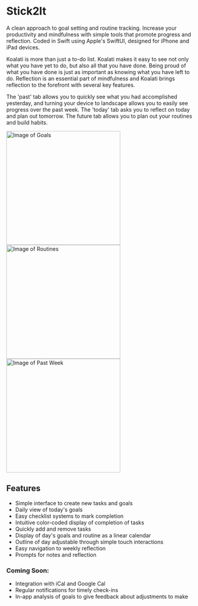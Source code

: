 

# Stick2It

A clean approach to goal setting and routine tracking. Increase your productivity and mindfulness with simple tools that promote progress and reflection. Coded in Swift using Apple's SwiftUI, designed for iPhone and iPad devices.

Koalati is more than just a to-do list. Koalati makes it easy to see not only what you have yet to do, but also all that you have done. Being proud of what you have done is just as important as knowing what you have left to do. Reflection is an essential part of mindfulness and Koalati brings reflection to the forefront with several key features.

The 'past' tab allows you to quickly see what you had accomplished yesterday, and turning your device to landscape allows you to easily see progress over the past week. The 'today' tab asks you to reflect on today and plan out tomorrow. The future tab allows you to plan out your routines and build habits.

<img src="https://imgur.com/ryO7kth.png" alt="Image of Goals" width="300"/><img src="https://imgur.com/eWxFt4x.png" alt="Image of Routines" width="300"/>
<br>
<img src="https://imgur.com/mA2OeZn.png" alt="Image of Past Week" height="300"/>

## Features
 - Simple interface to create new tasks and goals
 - Daily view of today's goals
 - Easy checklist systems to mark completion
 - Intuitive color-coded display of completion of tasks
 - Quickly add and remove tasks
 - Display of day's goals and routine as a linear calendar
 - Outline of day adjustable through simple touch interactions
 - Easy navigation to weekly reflection
 - Prompts for notes and reflection

### Coming Soon:
 - Integration with iCal and Google Cal
 - Regular notifications for timely check-ins
 - In-app analysis of goals to give feedback about adjustments to make
